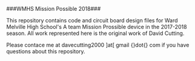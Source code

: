 ###WMHS Mission Possible 2018### 

This repository contains code and circuit board design files for Ward Melville High School's A team Mission Prossible device in the 2017-2018 season. All work represented here is the original work of David Cutting.

Please contace me at davecutting2000 ]at[ gmail {}dot{} com if you have questions about this repository.